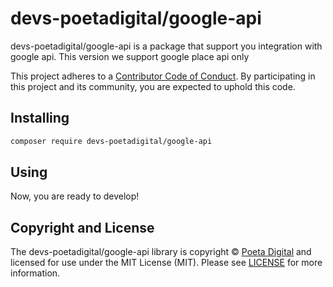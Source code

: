 # <!-- NAME_START -->devs-poetadigital/google-api<!-- NAME_END -->

<!-- DESC_START -->
devs-poetadigital/google-api is a package that support you integration with google api. This version we support google place api only
<!-- DESC_END -->

<!-- COC_START -->
This project adheres to a [Contributor Code of Conduct](CODE_OF_CONDUCT.md).
By participating in this project and its community, you are expected to uphold
this code.
<!-- COC_END -->

<!-- USAGE_START -->
## Installing


``` bash
composer require devs-poetadigital/google-api
```
<!-- USAGE_END -->

## Using


Now, you are ready to develop!

<!-- COPYRIGHT_START -->
## Copyright and License

The devs-poetadigital/google-api library is copyright © [Poeta Digital](https://poetadigital.com)
and licensed for use under the MIT License (MIT). Please see [LICENSE](LICENSE)
for more information.
<!-- COPYRIGHT_END -->
